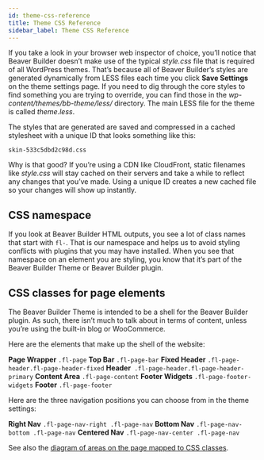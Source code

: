 ```yaml
---
id: theme-css-reference
title: Theme CSS Reference
sidebar_label: Theme CSS Reference
---
```


If you take a look in your browser web inspector of choice, you’ll notice that Beaver Builder doesn’t make use of the typical _style.css_ file that is required of all WordPress themes. That’s because all of Beaver Builder’s styles are generated dynamically from LESS files each time you click **Save Settings** on the theme settings page. If you need to dig through the core styles to find something you are trying to override, you can find those in the _wp-content/themes/bb-theme/less/_ directory. The main LESS file for the theme is called _theme.less_.

The styles that are generated are saved and compressed in a cached stylesheet with a unique ID that looks something like this:

`skin-533c5dbd2c98d.css`

Why is that good? If you’re using a CDN like CloudFront, static filenames like _style.css_ will stay cached on their servers and take a while to reflect any changes that you’ve made. Using a unique ID creates a new cached file so your changes will show up instantly.

## CSS namespace

If you look at Beaver Builder HTML outputs, you see a lot of class names that start with `fl-`. That is our namespace and helps us to avoid styling conflicts with plugins that you may have installed. When you see that namespace on an element you are styling, you know that it’s part of the Beaver Builder Theme or Beaver Builder plugin.

## CSS classes for page elements

The Beaver Builder Theme is intended to be a shell for the Beaver Builder plugin. As such, there isn’t much to talk about in terms of content, unless you’re using the built-in blog or WooCommerce.

Here are the elements that make up the shell of the website:

**Page Wrapper**  `.fl-page`
**Top Bar**  `.fl-page-bar`
**Fixed Header**  `.fl-page-header.fl-page-header-fixed`
**Header**` .fl-page-header.fl-page-header-primary`
**Content Area**  `.fl-page-content`
**Footer Widgets** `.fl-page-footer-widgets`
**Footer**  `.fl-page-footer`

Here are the three navigation positions you can choose from in the theme settings:

**Right Nav** `.fl-page-nav-right .fl-page-nav`
**Bottom Nav** `.fl-page-nav-bottom .fl-page-nav`
**Centered Nav** `.fl-page-nav-center .fl-page-nav`

See also the [diagram of areas on the page mapped to CSS classes](/bb-theme/code/beaver-builder-theme-customizer-settings-mapped-to-css.md).
